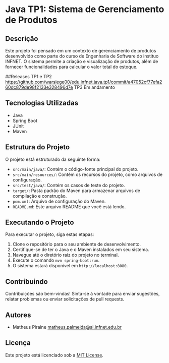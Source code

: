# Java TP1: Sistema de Gerenciamento de Produtos

## Descrição

Este projeto foi pensado em um contexto de gerenciamento de produtos desenvolvido como parte do
curso de Engenharia de Software do instituo INFNET. O sistema permite a criação e visualização de produtos, além de fornecer funcionalidades para calcular o valor total do estoque.

##Releases
TP1 e TP2
https://github.com/warsiege00/edu.infnet.java.tp1/commit/a47052cf77efa260dc879de98f2133e328496d7e
TP3
Em andamento

## Tecnologias Utilizadas

- Java
- Spring Boot
- JUnit
- Maven

## Estrutura do Projeto

O projeto está estruturado da seguinte forma:


- `src/main/java/`: Contém o código-fonte principal do projeto.
- `src/main/resources/`: Contém os recursos do projeto, como arquivos de configuração.
- `src/test/java/`: Contém os casos de teste do projeto.
- `target/`: Pasta padrão do Maven para armazenar arquivos de compilação e construção.
- `pom.xml`: Arquivo de configuração do Maven.
- `README.md`: Este arquivo README que você está lendo.

## Executando o Projeto

Para executar o projeto, siga estas etapas:

1. Clone o repositório para o seu ambiente de desenvolvimento.
2. Certifique-se de ter o Java e o Maven instalados em seu sistema.
3. Navegue até o diretório raiz do projeto no terminal.
4. Execute o comando `mvn spring-boot:run`.
5. O sistema estará disponível em `http://localhost:8080`.

## Contribuindo

Contribuições são bem-vindas! Sinta-se à vontade para enviar sugestões, relatar problemas ou enviar solicitações de pull requests.

## Autores

- Matheus Piraine <matheus.palmeida@al.infnet.edu.br>

## Licença

Este projeto está licenciado sob a [MIT License](LICENSE).
